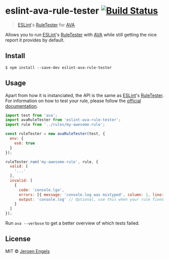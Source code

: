 # eslint-ava-rule-tester [![Build Status](https://travis-ci.org/jfmengels/eslint-ava-rule-tester.svg?branch=master)](https://travis-ci.org/jfmengels/eslint-ava-rule-tester)

> [ESLint]'s [RuleTester] for [AVA]

Allows you to run [ESLint]'s [RuleTester] with [AVA] while still getting the nice report it provides by default.

## Install

```
$ npm install --save-dev eslint-ava-rule-tester
```


## Usage

Apart from how it is instanciated, the API is the same as [ESLint]'s [RuleTester]. For information on how to test your rule, please follow the [official documentation](http://eslint.org/docs/developer-guide/working-with-plugins#testing).

```js
import test from 'ava';
import avaRuleTester from 'eslint-ava-rule-tester';
import rule from '../rules/my-awesome-rule';

const ruleTester = new avaRuleTester(test, {
  env: {
    es6: true
  }
});

ruleTester.run('my-awesome-rule', rule, {
  valid: [
    '...'
  ],
  invalid: [
    {
      code: 'console.lgo',
      errors: [{ message: 'console.log was mistyped', column: 1, line: 1 }],
      output: 'console.log' // Optional, use this when your rule fixes the errors
    }
  ]
});
```

Run `ava --verbose` to get a better overview of which tests failed.

## License

MIT © [Jeroen Engels](https://github.com/jfmengels)

[AVA]: https://github.com/sindresorhus/ava
[ESLint]: https://github.com/eslint/eslint
[RuleTester]: (http://eslint.org/docs/developer-guide/working-with-plugins#testing)

